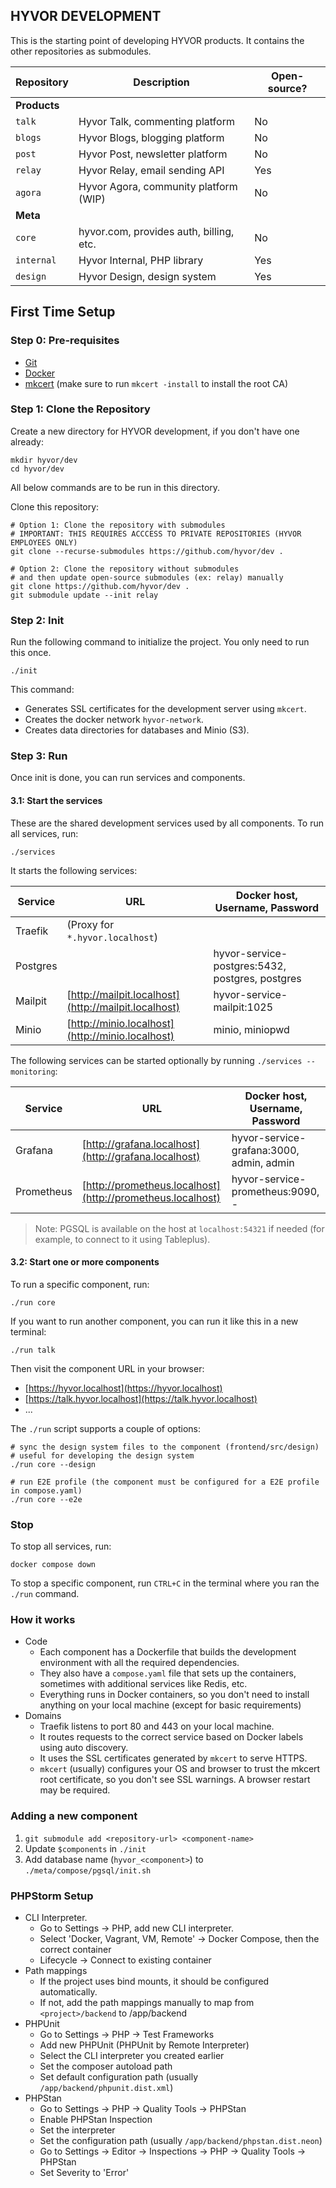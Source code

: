 ## HYVOR DEVELOPMENT

This is the starting point of developing HYVOR products. It contains the other repositories as submodules.

| Repository   | Description                             | Open-source? |
| ------------ | --------------------------------------- | ------------ |
| **Products** |                                         |              |
| `talk`       | Hyvor Talk, commenting platform         | No           |
| `blogs`      | Hyvor Blogs, blogging platform          | No           |
| `post`       | Hyvor Post, newsletter platform         | No           |
| `relay`      | Hyvor Relay, email sending API          | Yes          |
| `agora`      | Hyvor Agora, community platform (WIP)   | No           |
| **Meta**     |                                         |              |
| `core`       | hyvor.com, provides auth, billing, etc. | No           |
| `internal`   | Hyvor Internal, PHP library             | Yes          |
| `design`     | Hyvor Design, design system             | Yes          |

## First Time Setup

### Step 0: Pre-requisites

-   [Git](https://git-scm.com/downloads)
-   [Docker](https://docs.docker.com/engine/install/)
-   [mkcert](https://github.com/FiloSottile/mkcert) (make sure to run `mkcert -install` to install the root CA)

### Step 1: Clone the Repository

Create a new directory for HYVOR development, if you don't have one already:

```shell
mkdir hyvor/dev
cd hyvor/dev
```

All below commands are to be run in this directory.

Clone this repository:

```shell
# Option 1: Clone the repository with submodules
# IMPORTANT: THIS REQUIRES ACCCESS TO PRIVATE REPOSITORIES (HYVOR EMPLOYEES ONLY)
git clone --recurse-submodules https://github.com/hyvor/dev .

# Option 2: Clone the repository without submodules
# and then update open-source submodules (ex: relay) manually
git clone https://github.com/hyvor/dev .
git submodule update --init relay
```

### Step 2: Init

Run the following command to initialize the project. You only need to run this once.

```shell
./init
```

This command:

-   Generates SSL certificates for the development server using `mkcert`.
-   Creates the docker network `hyvor-network`.
-   Creates data directories for databases and Minio (S3).

### Step 3: Run

Once init is done, you can run services and components.

#### 3.1: Start the services

These are the shared development services used by all components. To run all services, run:

```shell
./services
```

It starts the following services:

| Service  | URL                                                  | Docker host, Username, Password                 |
| -------- | ---------------------------------------------------- | ----------------------------------------------- |
| Traefik  | (Proxy for `*.hyvor.localhost`)                      |                                                 |
| Postgres |                                                      | hyvor-service-postgres:5432, postgres, postgres |
| Mailpit  | [http://mailpit.localhost](http://mailpit.localhost) | hyvor-service-mailpit:1025                      |
| Minio    | [http://minio.localhost](http://minio.localhost)     | minio, miniopwd                                 |

The following services can be started optionally by running `./services --monitoring`:

| Service    | URL                                                        | Docker host, Username, Password          |
| ---------- | ---------------------------------------------------------- | ---------------------------------------- |
| Grafana    | [http://grafana.localhost](http://grafana.localhost)       | hyvor-service-grafana:3000, admin, admin |
| Prometheus | [http://prometheus.localhost](http://prometheus.localhost) | hyvor-service-prometheus:9090, -         |

> Note: PGSQL is available on the host at `localhost:54321` if needed (for example, to connect to it using Tableplus).

#### 3.2: Start one or more components

To run a specific component, run:

```shell
./run core
```

If you want to run another component, you can run it like this in a new terminal:

```shell
./run talk
```

Then visit the component URL in your browser:

-   [https://hyvor.localhost](https://hyvor.localhost)
-   [https://talk.hyvor.localhost](https://talk.hyvor.localhost)
-   ...

The `./run` script supports a couple of options:

```shell
# sync the design system files to the component (frontend/src/design)
# useful for developing the design system
./run core --design

# run E2E profile (the component must be configured for a E2E profile in compose.yaml)
./run core --e2e
```

### Stop

To stop all services, run:

```shell
docker compose down
```

To stop a specific component, run `CTRL+C` in the terminal where you ran the `./run` command.

### How it works

-   Code
    -   Each component has a Dockerfile that builds the development environment with all the required dependencies.
    -   They also have a `compose.yaml` file that sets up the containers, sometimes with additional services like Redis, etc.
    -   Everything runs in Docker containers, so you don't need to install anything on your local machine (except for basic requirements)
-   Domains
    -   Traefik listens to port 80 and 443 on your local machine.
    -   It routes requests to the correct service based on Docker labels using auto discovery.
    -   It uses the SSL certificates generated by `mkcert` to serve HTTPS.
    -   `mkcert` (usually) configures your OS and browser to trust the mkcert root certificate, so you don't see SSL warnings. A browser restart may be required.

### Adding a new component

1. `git submodule add <repository-url> <component-name>`
2. Update `$components` in `./init`
3. Add database name (`hyvor_<component>`) to `./meta/compose/pgsql/init.sh`

### PHPStorm Setup

-   CLI Interpreter.
    -   Go to Settings -> PHP, add new CLI interpreter.
    -   Select 'Docker, Vagrant, VM, Remote' -> Docker Compose, then the correct container
    -   Lifecycle -> Connect to existing container
-   Path mappings
    -   If the project uses bind mounts, it should be configured automatically.
    -   If not, add the path mappings manually to map from `<project>/backend` to /app/backend
-   PHPUnit
    -   Go to Settings -> PHP -> Test Frameworks
    -   Add new PHPUnit (PHPUnit by Remote Interpreter)
    -   Select the CLI interpreter you created earlier
    -   Set the composer autoload path
    -   Set default configuration path (usually `/app/backend/phpunit.dist.xml`)
-   PHPStan
    -   Go to Settings -> PHP -> Quality Tools -> PHPStan
    -   Enable PHPStan Inspection
    -   Set the interpreter
    -   Set the configuration path (usually `/app/backend/phpstan.dist.neon`)
    -   Go to Settings -> Editor -> Inspections -> PHP -> Quality Tools -> PHPStan
    -   Set Severity to 'Error'
